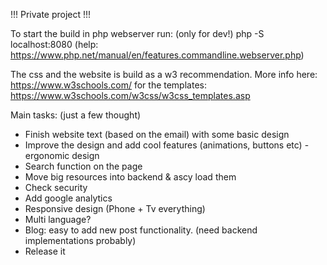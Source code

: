 !!! Private project !!!

To start the build in php webserver run: (only for dev!)
php -S localhost:8080
(help: https://www.php.net/manual/en/features.commandline.webserver.php)

The css and the website is build as a w3 recommendation.
More info here: https://www.w3schools.com/
for the templates: https://www.w3schools.com/w3css/w3css_templates.asp

Main tasks: (just a few thought)
- Finish website text (based on the email) with some basic design
- Improve the design and add cool features (animations, buttons etc) - ergonomic design
- Search function on the page
- Move big resources into backend & ascy load them
- Check security
- Add google analytics
- Responsive design (Phone + Tv everything)
- Multi language?
- Blog: easy to add new post functionality. (need backend implementations probably)
- Release it